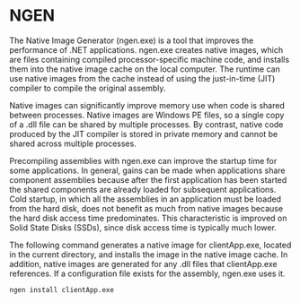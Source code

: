 # NGEN

The Native Image Generator (ngen.exe) is a tool that improves the performance of
.NET applications. ngen.exe creates native images, which are files containing
compiled processor-specific machine code, and installs them into the native
image cache on the local computer. The runtime can use native images from the
cache instead of using the just-in-time (JIT) compiler to compile the original
assembly.

Native images can significantly improve memory use when code is shared between
processes. Native images are Windows PE files, so a single copy of a .dll file
can be shared by multiple processes. By contrast, native code produced by the
JIT compiler is stored in private memory and cannot be shared across multiple
processes.

Precompiling assemblies with ngen.exe can improve the startup time for some
applications. In general, gains can be made when applications share component
assemblies because after the first application has been started the shared
components are already loaded for subsequent applications. Cold startup, in
which all the assemblies in an application must be loaded from the hard disk,
does not benefit as much from native images because the hard disk access time
predominates. This characteristic is improved on Solid State Disks (SSDs), since
disk access time is typically much lower.

The following command generates a native image for clientApp.exe, located in the
current directory, and installs the image in the native image cache. In
addition, native images are generated for any .dll files that clientApp.exe
references. If a configuration file exists for the assembly, ngen.exe uses it.

	ngen install clientApp.exe